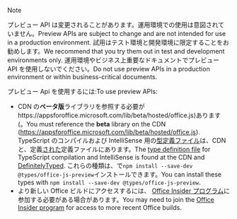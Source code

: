 > [!NOTE]
> <span data-ttu-id="6e4b1-101">プレビュー API は変更されることがあります。運用環境での使用は意図されていません。</span><span class="sxs-lookup"><span data-stu-id="6e4b1-101">Preview APIs are subject to change and are not intended for use in a production environment.</span></span> <span data-ttu-id="6e4b1-102">試用はテスト環境と開発環境に限定することをお勧めします。</span><span class="sxs-lookup"><span data-stu-id="6e4b1-102">We recommend that you try them out in test and development environments only.</span></span> <span data-ttu-id="6e4b1-103">運用環境やビジネス上重要なドキュメントでプレビュー API を使用しないでください。</span><span class="sxs-lookup"><span data-stu-id="6e4b1-103">Do not use preview APIs in a production environment or within business-critical documents.</span></span>
>
> <span data-ttu-id="6e4b1-104">プレビュー Api を使用するには:</span><span class="sxs-lookup"><span data-stu-id="6e4b1-104">To use preview APIs:</span></span>
>
> - <span data-ttu-id="6e4b1-105">CDN の**ベータ版**ライブラリを参照する必要がhttps://appsforoffice.microsoft.com/lib/beta/hosted/office.js)あります (。</span><span class="sxs-lookup"><span data-stu-id="6e4b1-105">You must reference the **beta** library on the CDN (https://appsforoffice.microsoft.com/lib/beta/hosted/office.js).</span></span> <span data-ttu-id="6e4b1-106">TypeScript のコンパイルおよび IntelliSense 用の[型定義ファイル](https://appsforoffice.microsoft.com/lib/beta/hosted/office.d.ts)は、CDN と、定義[された](https://raw.githubusercontent.com/DefinitelyTyped/DefinitelyTyped/master/types/office-js-preview/index.d.ts)定義ファイルにあります。</span><span class="sxs-lookup"><span data-stu-id="6e4b1-106">The [type definition file](https://appsforoffice.microsoft.com/lib/beta/hosted/office.d.ts) for TypeScript compilation and IntelliSense is found at the CDN and [DefinitelyTyped](https://raw.githubusercontent.com/DefinitelyTyped/DefinitelyTyped/master/types/office-js-preview/index.d.ts).</span></span> <span data-ttu-id="6e4b1-107">これらの種類は、で`npm install --save-dev @types/office-js-preview`インストールできます。</span><span class="sxs-lookup"><span data-stu-id="6e4b1-107">You can install these types with `npm install --save-dev @types/office-js-preview`.</span></span>
> - <span data-ttu-id="6e4b1-108">より新しい Office ビルドにアクセスするには、 [Office Insider プログラム](https://insider.office.com)に参加する必要がある場合があります。</span><span class="sxs-lookup"><span data-stu-id="6e4b1-108">You may need to join the [Office Insider program](https://insider.office.com) for access to more recent Office builds.</span></span>